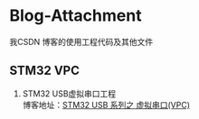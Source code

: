 # Blog-Attachment
我CSDN 博客的使用工程代码及其他文件

## STM32 VPC
1. STM32 USB虚拟串口工程  
博客地址：[STM32 USB 系列之 虚拟串口(VPC)](https://blog.csdn.net/mirco_mcu/article/details/106081950)
